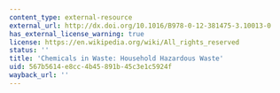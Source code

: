 ```yaml
---
content_type: external-resource
external_url: http://dx.doi.org/10.1016/B978-0-12-381475-3.10013-0
has_external_license_warning: true
license: https://en.wikipedia.org/wiki/All_rights_reserved
status: ''
title: 'Chemicals in Waste: Household Hazardous Waste'
uid: 567b5614-e8cc-4b45-891b-45c3e1c5924f
wayback_url: ''
---
```

